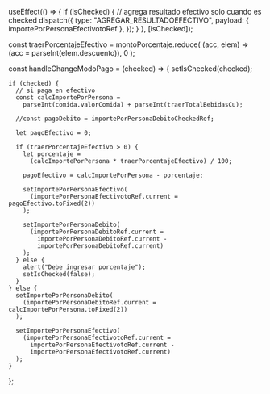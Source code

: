 useEffect(() => {
if (isChecked) {
// agrega resultado efectivo solo cuando es checked
dispatch({
type: "AGREGAR_RESULTADOEFECTIVO",
payload: { importePorPersonaEfectivotoRef },
});
}
}, [isChecked]);

const traerPorcentajeEfectivo = montoPorcentaje.reduce(
(acc, elem) => (acc = parseInt(elem.descuento)),
0
);

const handleChangeModoPago = (checked) => {
setIsChecked(checked);

    if (checked) {
      // si paga en efectivo
      const calcImportePorPersona =
        parseInt(comida.valorComida) + parseInt(traerTotalBebidasCu);

      //const pagoDebito = importePorPersonaDebitoCheckedRef;

      let pagoEfectivo = 0;

      if (traerPorcentajeEfectivo > 0) {
        let porcentaje =
          (calcImportePorPersona * traerPorcentajeEfectivo) / 100;

        pagoEfectivo = calcImportePorPersona - porcentaje;

        setImportePorPersonaEfectivo(
          (importePorPersonaEfectivotoRef.current = pagoEfectivo.toFixed(2))
        );

        setImportePorPersonaDebito(
          (importePorPersonaDebitoRef.current =
            importePorPersonaDebitoRef.current -
            importePorPersonaDebitoRef.current)
        );
      } else {
        alert("Debe ingresar porcentaje");
        setIsChecked(false);
      }
    } else {
      setImportePorPersonaDebito(
        (importePorPersonaDebitoRef.current = calcImportePorPersona.toFixed(2))
      );

      setImportePorPersonaEfectivo(
        (importePorPersonaEfectivotoRef.current =
          importePorPersonaEfectivotoRef.current -
          importePorPersonaEfectivotoRef.current)
      );
    }

};
